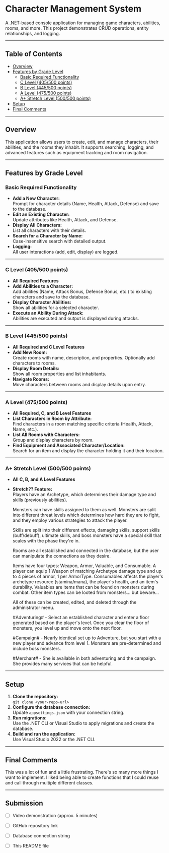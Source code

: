 # Character Management System

A .NET-based console application for managing game characters, abilities, rooms, and more. 
This project demonstrates CRUD operations, entity relationships, and logging.

---

## Table of Contents

- [Overview](#overview)
- [Features by Grade Level](#features-by-grade-level)
  - [Basic Required Functionality](#basic-required-functionality)
  - [C Level (405/500 points)](#c-level-405500-points)
  - [B Level (445/500 points)](#b-level-445500-points)
  - [A Level (475/500 points)](#a-level-475500-points)
  - [A+ Stretch Level (500/500 points)](#a-stretch-level-500500-points)
- [Setup](#setup)
- [Final Comments](#final-comments)

---

## Overview

This application allows users to create, edit, and manage characters, their abilities, and the rooms they inhabit. 
It supports searching, logging, and advanced features such as equipment tracking and room navigation.

---

## Features by Grade Level

### Basic Required Functionality

- **Add a New Character:**  
  Prompt for character details (Name, Health, Attack, Defense) and save to the database.
- **Edit an Existing Character:**  
  Update attributes like Health, Attack, and Defense.
- **Display All Characters:**  
  List all characters with their details.
- **Search for a Character by Name:**  
  Case-insensitive search with detailed output.
- **Logging:**  
  All user interactions (add, edit, display) are logged.

---

### C Level (405/500 points)

- **All Required Features**
- **Add Abilities to a Character:**  
  Add abilities (Name, Attack Bonus, Defense Bonus, etc.) to existing characters and save to the database.
- **Display Character Abilities:**  
  Show all abilities for a selected character.
- **Execute an Ability During Attack:**  
  Abilities are executed and output is displayed during attacks.

---

### B Level (445/500 points)

- **All Required and C Level Features**
- **Add New Room:**  
  Create rooms with name, description, and properties. Optionally add characters to rooms.
- **Display Room Details:**  
  Show all room properties and list inhabitants.
- **Navigate Rooms:**  
  Move characters between rooms and display details upon entry.

---

### A Level (475/500 points)

- **All Required, C, and B Level Features**
- **List Characters in Room by Attribute:**  
  Find characters in a room matching specific criteria (Health, Attack, Name, etc.).
- **List All Rooms with Characters:**  
  Group and display characters by room.
- **Find Equipment and Associated Character/Location:**  
  Search for an item and display the character holding it and their location.

---

### A+ Stretch Level (500/500 points)

- **All C, B, and A Level Features**
- **Stretch?? Feature:**  
  Players have an Archetype, which determines their damage type and skills (previously abilities).

  Monsters can have skills assigned to them as well. Monsters are split into different threat levels which determines how hard they are to fight, and they employ various strategies to attack the player.

  Skills are split into their different effects, damaging skills, support skills (buff/debuff), ultimate skills, and boss monsters have a special skill that scales with the phase they're in.

  Rooms are all established and connected in the database, but the user can manipulate the connections as they desire.

  Items have four types: Weapon, Armor, Valuable, and Consumable. A player can equip 1 Weapon of matching Archetype damage type and up to 4 pieces of armor, 1 per ArmorType. Consumables affects the player's
    archetype resource (stamina/mana), the player's health, and an item's durability. Valuables are items that can be found on monsters during combat. Other item types can be looted from monsters... but beware...

  All of these can be created, edited, and deleted through the administrator menu.


  #Adventuring# - Select an established character and enter a floor generated based on the player's level. Once you clear the floor of monsters, you level up and move onto the next floor.

  #Campaign# - Nearly identical set up to Adventure, but you start with a new player and advance from level 1. Monsters are pre-determined and include boss monsters.

  #Merchant# - She is available in both adventuring and the campaign. She provides many services that can be helpful.

---

## Setup

1. **Clone the repository:**  
   `git clone <your-repo-url>`
2. **Configure the database connection:**  
   Update `appsettings.json` with your connection string.
3. **Run migrations:**  
   Use the .NET CLI or Visual Studio to apply migrations and create the database.
4. **Build and run the application:**  
   Use Visual Studio 2022 or the .NET CLI.

---

## Final Comments

This was a lot of fun and a little frustrating. There's so many more things I want to implement. I liked being able to create functions that I could reuse and call through multiple different classes.

  
---

## Submission

- [ ] Video demonstration (approx. 5 minutes)
- [ ] GitHub repository link
- [ ] Database connection string
- [ ] This README file

